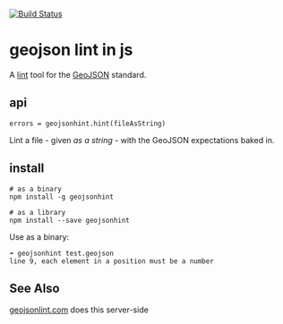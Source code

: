 [![Build Status](https://secure.travis-ci.org/tmcw/geojsonhint.png?branch=master)](http://travis-ci.org/tmcw/geojsonhint)

# geojson lint in js

A [lint](http://bit.ly/12jjJyW) tool for the [GeoJSON](http://www.geojson.org/)
standard.

## api

`errors = geojsonhint.hint(fileAsString)`

Lint a file - given _as a string_ - with the GeoJSON expectations baked in.

## install

    # as a binary
    npm install -g geojsonhint

    # as a library
    npm install --save geojsonhint

Use as a binary:

    ➟ geojsonhint test.geojson
    line 9, each element in a position must be a number

## See Also

[geojsonlint.com](http://geojsonlint.com/) does this server-side
